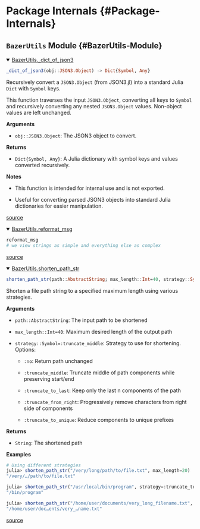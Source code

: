 
# Package Internals {#Package-Internals}

## `BazerUtils` Module {#BazerUtils-Module}
<details class='jldocstring custom-block' open>
<summary><a id='BazerUtils._dict_of_json3-Tuple{JSON3.Object}' href='#BazerUtils._dict_of_json3-Tuple{JSON3.Object}'><span class="jlbinding">BazerUtils._dict_of_json3</span></a> <Badge type="info" class="jlObjectType jlMethod" text="Method" /></summary>



```julia
_dict_of_json3(obj::JSON3.Object) -> Dict{Symbol, Any}
```


Recursively convert a `JSON3.Object` (from JSON3.jl) into a standard Julia `Dict` with `Symbol` keys.

This function traverses the input `JSON3.Object`, converting all keys to `Symbol` and recursively converting any nested `JSON3.Object` values. Non-object values are left unchanged.

**Arguments**
- `obj::JSON3.Object`: The JSON3 object to convert.
  

**Returns**
- `Dict{Symbol, Any}`: A Julia dictionary with symbol keys and values converted recursively.
  

**Notes**
- This function is intended for internal use and is not exported.
  
- Useful for converting parsed JSON3 objects into standard Julia dictionaries for easier manipulation.
  


<Badge type="info" class="source-link" text="source"><a href="https://github.com/LouLouLibs/BazerUtils.jl/blob/867be70d3424213b1250e942d91400be4017ad0a/src/JSONLines.jl#L262-L278" target="_blank" rel="noreferrer">source</a></Badge>

</details>

<details class='jldocstring custom-block' open>
<summary><a id='BazerUtils.reformat_msg-Tuple{Any}' href='#BazerUtils.reformat_msg-Tuple{Any}'><span class="jlbinding">BazerUtils.reformat_msg</span></a> <Badge type="info" class="jlObjectType jlMethod" text="Method" /></summary>



```julia
reformat_msg
# we view strings as simple and everything else as complex
```



<Badge type="info" class="source-link" text="source"><a href="https://github.com/LouLouLibs/BazerUtils.jl/blob/867be70d3424213b1250e942d91400be4017ad0a/src/CustomLogger.jl#L362-L365" target="_blank" rel="noreferrer">source</a></Badge>

</details>

<details class='jldocstring custom-block' open>
<summary><a id='BazerUtils.shorten_path_str-Tuple{AbstractString}' href='#BazerUtils.shorten_path_str-Tuple{AbstractString}'><span class="jlbinding">BazerUtils.shorten_path_str</span></a> <Badge type="info" class="jlObjectType jlMethod" text="Method" /></summary>



```julia
shorten_path_str(path::AbstractString; max_length::Int=40, strategy::Symbol=:truncate_middle)
```


Shorten a file path string to a specified maximum length using various strategies.

**Arguments**
- `path::AbstractString`: The input path to be shortened
  
- `max_length::Int=40`: Maximum desired length of the output path
  
- `strategy::Symbol=:truncate_middle`: Strategy to use for shortening. Options:
  - `:no`: Return path unchanged
    
  - `:truncate_middle`: Truncate middle of path components while preserving start/end
    
  - `:truncate_to_last`: Keep only the last n components of the path
    
  - `:truncate_from_right`: Progressively remove characters from right side of components
    
  - `:truncate_to_unique`: Reduce components to unique prefixes
    
  

**Returns**
- `String`: The shortened path
  

**Examples**

```julia
# Using different strategies
julia> shorten_path_str("/very/long/path/to/file.txt", max_length=20)
"/very/…/path/to/file.txt"

julia> shorten_path_str("/usr/local/bin/program", strategy=:truncate_to_last, max_length=20)
"/bin/program"

julia> shorten_path_str("/home/user/documents/very_long_filename.txt", strategy=:truncate_middle)
"/home/user/doc…ents/very_…name.txt"
```



<Badge type="info" class="source-link" text="source"><a href="https://github.com/LouLouLibs/BazerUtils.jl/blob/867be70d3424213b1250e942d91400be4017ad0a/src/CustomLogger.jl#L511-L541" target="_blank" rel="noreferrer">source</a></Badge>

</details>

